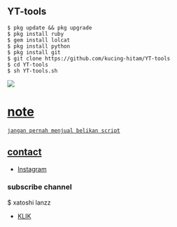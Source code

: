 ## YT-tools 
```
$ pkg update && pkg upgrade
$ pkg install ruby
$ gem install lolcat
$ pkg install python
$ pkg install git
$ git clone https://github.com/kucing-hitam/YT-tools
$ cd YT-tools
$ sh YT-tools.sh
```

<a href="https://ibb.co/M8FSKkr"><img src="https://i.ibb.co/8z1sGgq/Screenshot-2019-09-22-19-10-19.png" border="0">

# note
```
jangan pernah menjual belikan script
```

## contact
* [Instagram](https://www.instagram.com/aditiastrom)

### subscribe channel 
$ xatoshi lanzz
* [KLIK](https://m.youtube.com/channel/UCSbcN5mn7yzxe_MXVF_Z6Fw)


